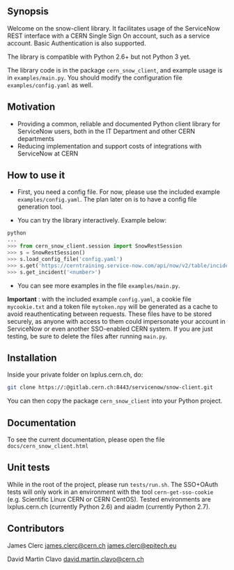 ## Synopsis
Welcome on the snow-client library. It facilitates usage of the ServiceNow REST interface with a CERN Single Sign On account, such as a service account. Basic Authentication is also supported.

The library is compatible with Python 2.6+ but not Python 3 yet.

The library code is in the package `cern_snow_client`, and example usage is in `examples/main.py`. You should modify the configuration file `examples/config.yaml` as well.

## Motivation
* Providing a common, reliable and documented Python client library for ServiceNow users, both in the IT Department and other CERN departments
* Reducing implementation and support costs of integrations with ServiceNow at CERN

## How to use it

 * First, you need a config file. For now, please use the included example `examples/config.yaml`. The plan later on is to have a config file generation tool.
 
 * You can try the library interactively. Example below:

``` python
python
...
>>> from cern_snow_client.session import SnowRestSession
>>> s = SnowRestSession()
>>> s.load_config_file('config.yaml')
>>> s.get('https://cerntraining.service-now.com/api/now/v2/table/incident?sysparm_query=number=<number>')
>>> s.get_incident('<number>')
```

 * You can see more examples in the file `examples/main.py`.

 
**Important** : with the included example `config.yaml`, a cookie file `mycookie.txt` and a token file `mytoken.npy` will be generated as a cache to avoid reauthenticating between requests. These files have to be stored securely, as anyone with access to them could impersonate your account in ServiceNow or even another SSO-enabled CERN system. If you are just testing, be sure to delete the files after running `main.py`.

## Installation

Inside your private folder on lxplus.cern.ch, do:
``` bash
git clone https://:@gitlab.cern.ch:8443/servicenow/snow-client.git
```

You can then copy the package `cern_snow_client` into your Python project.

## Documentation

To see the current documentation, please open the file `docs/cern_snow_client.html`

## Unit tests

While in the root of the project, please run `tests/run.sh`.
The SSO+OAuth tests will only work in an environment with the tool `cern-get-sso-cookie` (e.g. Scientific Linux CERN or CERN CentOS).
Tested environments are lxplus.cern.ch (currently Python 2.6) and aiadm (currently Python 2.7).


## Contributors

James Clerc	james.clerc@cern.ch james.clerc@epitech.eu

David Martin Clavo david.martin.clavo@cern.ch